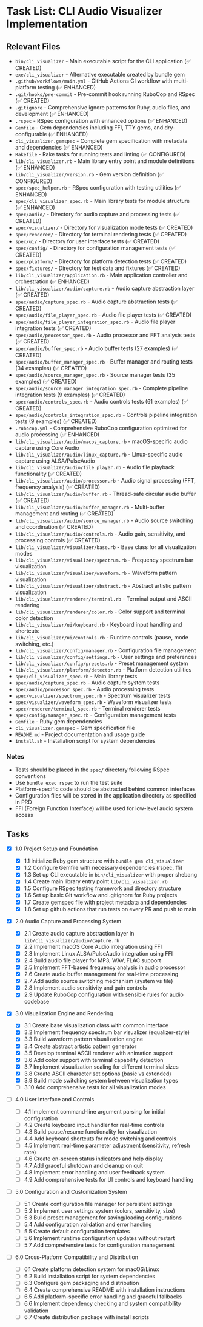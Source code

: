 # Task List: CLI Audio Visualizer Implementation

## Relevant Files

- `bin/cli_visualizer` - Main executable script for the CLI application (✅ CREATED)
- `exe/cli_visualizer` - Alternative executable created by bundle gem
- `.github/workflows/main.yml` - GitHub Actions CI workflow with multi-platform testing (✅ ENHANCED)
- `.git/hooks/pre-commit` - Pre-commit hook running RuboCop and RSpec (✅ CREATED)
- `.gitignore` - Comprehensive ignore patterns for Ruby, audio files, and development (✅ ENHANCED)
- `.rspec` - RSpec configuration with enhanced options (✅ ENHANCED)
- `Gemfile` - Gem dependencies including FFI, TTY gems, and dry-configurable (✅ ENHANCED)
- `cli_visualizer.gemspec` - Complete gem specification with metadata and dependencies (✅ ENHANCED)
- `Rakefile` - Rake tasks for running tests and linting (✅ CONFIGURED)
- `lib/cli_visualizer.rb` - Main library entry point and module definitions (✅ ENHANCED)
- `lib/cli_visualizer/version.rb` - Gem version definition (✅ CONFIGURED)
- `spec/spec_helper.rb` - RSpec configuration with testing utilities (✅ ENHANCED)
- `spec/cli_visualizer_spec.rb` - Main library tests for module structure (✅ ENHANCED)
- `spec/audio/` - Directory for audio capture and processing tests (✅ CREATED)
- `spec/visualizer/` - Directory for visualization mode tests (✅ CREATED)
- `spec/renderer/` - Directory for terminal rendering tests (✅ CREATED)
- `spec/ui/` - Directory for user interface tests (✅ CREATED)
- `spec/config/` - Directory for configuration management tests (✅ CREATED)
- `spec/platform/` - Directory for platform detection tests (✅ CREATED)
- `spec/fixtures/` - Directory for test data and fixtures (✅ CREATED)
- `lib/cli_visualizer/application.rb` - Main application controller and orchestration (✅ ENHANCED)
- `lib/cli_visualizer/audio/capture.rb` - Audio capture abstraction layer (✅ CREATED)
- `spec/audio/capture_spec.rb` - Audio capture abstraction tests (✅ CREATED)
- `spec/audio/file_player_spec.rb` - Audio file player tests (✅ CREATED)
- `spec/audio/file_player_integration_spec.rb` - Audio file player integration tests (✅ CREATED)
- `spec/audio/processor_spec.rb` - Audio processor and FFT analysis tests (✅ CREATED)
- `spec/audio/buffer_spec.rb` - Audio buffer tests (27 examples) (✅ CREATED)
- `spec/audio/buffer_manager_spec.rb` - Buffer manager and routing tests (34 examples) (✅ CREATED)
- `spec/audio/source_manager_spec.rb` - Source manager tests (35 examples) (✅ CREATED)
- `spec/audio/source_manager_integration_spec.rb` - Complete pipeline integration tests (9 examples) (✅ CREATED)
- `spec/audio/controls_spec.rb` - Audio controls tests (61 examples) (✅ CREATED)
- `spec/audio/controls_integration_spec.rb` - Controls pipeline integration tests (9 examples) (✅ CREATED)
- `.rubocop.yml` - Comprehensive RuboCop configuration optimized for audio processing (✅ ENHANCED)
- `lib/cli_visualizer/audio/macos_capture.rb` - macOS-specific audio capture using Core Audio
- `lib/cli_visualizer/audio/linux_capture.rb` - Linux-specific audio capture using ALSA/PulseAudio
- `lib/cli_visualizer/audio/file_player.rb` - Audio file playback functionality (✅ CREATED)
- `lib/cli_visualizer/audio/processor.rb` - Audio signal processing (FFT, frequency analysis) (✅ CREATED)
- `lib/cli_visualizer/audio/buffer.rb` - Thread-safe circular audio buffer (✅ CREATED)
- `lib/cli_visualizer/audio/buffer_manager.rb` - Multi-buffer management and routing (✅ CREATED)
- `lib/cli_visualizer/audio/source_manager.rb` - Audio source switching and coordination (✅ CREATED)
- `lib/cli_visualizer/audio/controls.rb` - Audio gain, sensitivity, and processing controls (✅ CREATED)
- `lib/cli_visualizer/visualizer/base.rb` - Base class for all visualization modes
- `lib/cli_visualizer/visualizer/spectrum.rb` - Frequency spectrum bar visualization
- `lib/cli_visualizer/visualizer/waveform.rb` - Waveform pattern visualization
- `lib/cli_visualizer/visualizer/abstract.rb` - Abstract artistic pattern visualization
- `lib/cli_visualizer/renderer/terminal.rb` - Terminal output and ASCII rendering
- `lib/cli_visualizer/renderer/color.rb` - Color support and terminal color detection
- `lib/cli_visualizer/ui/keyboard.rb` - Keyboard input handling and shortcuts
- `lib/cli_visualizer/ui/controls.rb` - Runtime controls (pause, mode switching, etc.)
- `lib/cli_visualizer/config/manager.rb` - Configuration file management
- `lib/cli_visualizer/config/settings.rb` - User settings and preferences
- `lib/cli_visualizer/config/presets.rb` - Preset management system
- `lib/cli_visualizer/platform/detector.rb` - Platform detection utilities
- `spec/cli_visualizer_spec.rb` - Main library tests
- `spec/audio/capture_spec.rb` - Audio capture system tests
- `spec/audio/processor_spec.rb` - Audio processing tests
- `spec/visualizer/spectrum_spec.rb` - Spectrum visualizer tests
- `spec/visualizer/waveform_spec.rb` - Waveform visualizer tests
- `spec/renderer/terminal_spec.rb` - Terminal renderer tests
- `spec/config/manager_spec.rb` - Configuration management tests
- `Gemfile` - Ruby gem dependencies
- `cli_visualizer.gemspec` - Gem specification file
- `README.md` - Project documentation and usage guide
- `install.sh` - Installation script for system dependencies

### Notes

- Tests should be placed in the `spec/` directory following RSpec conventions
- Use `bundle exec rspec` to run the test suite
- Platform-specific code should be abstracted behind common interfaces
- Configuration files will be stored in the application directory as specified in PRD
- FFI (Foreign Function Interface) will be used for low-level audio system access

## Tasks

- [x] 1.0 Project Setup and Foundation

  - [x] 1.1 Initialize Ruby gem structure with `bundle gem cli_visualizer`
  - [x] 1.2 Configure Gemfile with necessary dependencies (rspec, ffi)
  - [x] 1.3 Set up CLI executable in `bin/cli_visualizer` with proper shebang
  - [x] 1.4 Create main library entry point `lib/cli_visualizer.rb`
  - [x] 1.5 Configure RSpec testing framework and directory structure
  - [x] 1.6 Set up basic Git workflow and .gitignore for Ruby projects
  - [x] 1.7 Create gemspec file with project metadata and dependencies
  - [x] 1.8 Set up github actions that run tests on every PR and push to main

- [x] 2.0 Audio Capture and Processing System

  - [x] 2.1 Create audio capture abstraction layer in `lib/cli_visualizer/audio/capture.rb`
  - [x] 2.2 Implement macOS Core Audio integration using FFI
  - [x] 2.3 Implement Linux ALSA/PulseAudio integration using FFI
  - [x] 2.4 Build audio file player for MP3, WAV, FLAC support
  - [x] 2.5 Implement FFT-based frequency analysis in audio processor
  - [x] 2.6 Create audio buffer management for real-time processing
  - [x] 2.7 Add audio source switching mechanism (system vs file)
  - [x] 2.8 Implement audio sensitivity and gain controls
  - [x] 2.9 Update RuboCop configuration with sensible rules for audio codebase

- [x] 3.0 Visualization Engine and Rendering

  - [x] 3.1 Create base visualization class with common interface
  - [x] 3.2 Implement frequency spectrum bar visualizer (equalizer-style)
  - [x] 3.3 Build waveform pattern visualization engine
  - [x] 3.4 Create abstract artistic pattern generator
  - [x] 3.5 Develop terminal ASCII renderer with animation support
  - [x] 3.6 Add color support with terminal capability detection
  - [x] 3.7 Implement visualization scaling for different terminal sizes
  - [x] 3.8 Create ASCII character set options (basic vs extended)
  - [x] 3.9 Build mode switching system between visualization types
  - [ ] 3.10 Add comprehensive tests for all visualization modes

- [ ] 4.0 User Interface and Controls

  - [ ] 4.1 Implement command-line argument parsing for initial configuration
  - [ ] 4.2 Create keyboard input handler for real-time controls
  - [ ] 4.3 Build pause/resume functionality for visualization
  - [ ] 4.4 Add keyboard shortcuts for mode switching and controls
  - [ ] 4.5 Implement real-time parameter adjustment (sensitivity, refresh rate)
  - [ ] 4.6 Create on-screen status indicators and help display
  - [ ] 4.7 Add graceful shutdown and cleanup on quit
  - [ ] 4.8 Implement error handling and user feedback system
  - [ ] 4.9 Add comprehensive tests for UI controls and keyboard handling

- [ ] 5.0 Configuration and Customization System

  - [ ] 5.1 Create configuration file manager for persistent settings
  - [ ] 5.2 Implement user settings system (colors, sensitivity, size)
  - [ ] 5.3 Build preset management for saving/loading configurations
  - [ ] 5.4 Add configuration validation and error handling
  - [ ] 5.5 Create default configuration templates
  - [ ] 5.6 Implement runtime configuration updates without restart
  - [ ] 5.7 Add comprehensive tests for configuration management

- [ ] 6.0 Cross-Platform Compatibility and Distribution
  - [ ] 6.1 Create platform detection system for macOS/Linux
  - [ ] 6.2 Build installation script for system dependencies
  - [ ] 6.3 Configure gem packaging and distribution
  - [ ] 6.4 Create comprehensive README with installation instructions
  - [ ] 6.5 Add platform-specific error handling and graceful fallbacks
  - [ ] 6.6 Implement dependency checking and system compatibility validation
  - [ ] 6.7 Create distribution package with install scripts
